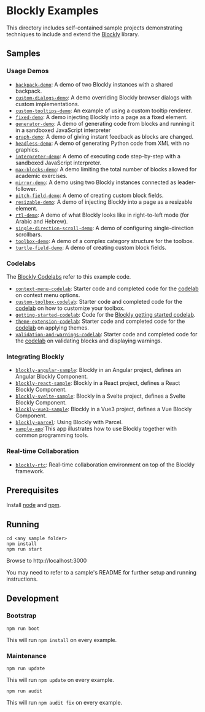 # Blockly Examples

This directory includes self-contained sample projects demonstrating techniques
to include and extend the [Blockly](http://github.com/google/blockly) library.

## Samples

### Usage Demos

- [``backpack-demo``](backpack-demo/): A demo of two Blockly instances with a shared backpack.
- [``custom-dialogs-demo``](custom-dialogs-demo/): A demo overriding Blockly browser dialogs with custom implementations.
- [``custom-tooltips-demo``](custom-tooltips-demo/): An example of using a custom tooltip renderer.
- [``fixed-demo``](fixed-demo/): A demo injecting Blockly into a page as a fixed element.
- [``generator-demo``](generator-demo/): A demo of generating code from blocks and running it in a sandboxed JavaScript interpreter
- [``graph-demo``](graph-demo/): A demo of giving instant feedback as blocks are changed.
- [``headless-demo``](headless-demo/): A demo of generating Python code from XML with no graphics.
- [``interpreter-demo``](interpreter-demo/): A demo of executing code step-by-step with a sandboxed JavaScript interpreter.
- [``max-blocks-demo``](max-blocks-demo/): A demo limiting the total number of blocks allowed for academic exercises.
- [``mirror-demo``](mirror-demo/): A demo using two Blockly instances connected as leader-follower.
- [``pitch-field-demo``](pitch-field-demo/): A demo of creating custom block fields.
- [``resizable-demo``](resizable-demo/): A demo of injecting Blockly into a page as a resizable element.
- [``rtl-demo``](rtl-demo/): A demo of what Blockly looks like in right-to-left mode (for Arabic and Hebrew).
- [``single-direction-scroll-demo``](single-direction-scroll-demo/): A demo of configuring single-direction scrollbars.
- [``toolbox-demo``](toolbox-demo/): A demo of a complex category structure for the toolbox.
- [``turtle-field-demo``](turtle-field-demo/): A demo of creating custom block fields.

### Codelabs

The [Blockly Codelabs](https://blocklycodelabs.dev/) refer to this example code.

- [``context-menu-codelab``](context-menu-codelab/): Starter code and completed code for the [codelab](https://blocklycodelabs.dev/codelabs/context-menu-option/index.html) on context menu options.
- [``custom-toolbox-codelab``](custom-toolbox-codelab/): Starter code and completed code for the [codelab](https://blocklycodelabs.dev/codelabs/custom_toolbox/index.html) on how to customize your toolbox.
- [``getting-started-codelab``](getting-started-codelab/): Code for the [Blockly getting started codelab](https://blocklycodelabs.dev/codelabs/getting-started/index.html).
- [``theme-extension-codelab``](theme-extension-codelab/): Starter code and completed code for the [codelab](https://blocklycodelabs.dev/codelabs/theme-extension-identifier/index.html) on applying themes.
- [``validation-and-warnings-codelab``](validation-and-warnings-codelab/): Starter code and completed code for the [codelab](https://blocklycodelabs.dev/codelabs/validation-and-warnings/index.html) on validating blocks and displaying warnings.

### Integrating Blockly

- [``blockly-angular-sample``](blockly-angular/): Blockly in an Angular project, defines an Angular Blockly Component.
- [``blockly-react-sample``](blockly-react/): Blockly in a React project, defines a React Blockly Component.
- [``blockly-svelte-sample``](blockly-svelte/): Blockly in a Svelte project, defines a Svelte Blockly Component.
- [``blockly-vue3-sample``](blockly-vue3/): Blockly in a Vue3 project, defines a Vue Blockly Component.
- [``blockly-parcel``](blockly-parcel/): Using Blockly with Parcel.
- [``sample-app``](sample-app/):This app illustrates how to use Blockly together with common programming tools.


### Real-time Collaboration

- [``blockly-rtc``](blockly-rtc/): Real-time collaboration environment on top of the Blockly framework.

## Prerequisites

Install [node](https://nodejs.org/) and [npm](https://www.npmjs.com/get-npm).

## Running

```
cd <any sample folder>
npm install
npm run start
```
Browse to http://localhost:3000

You may need to refer to a sample's README for further setup and running instructions.

## Development

### Bootstrap

```
npm run boot
```
This will run ``npm install`` on every example.

### Maintenance

```
npm run update
```
This will run ``npm update`` on every example.


```
npm run audit
```
This will run ``npm audit fix`` on every example.
